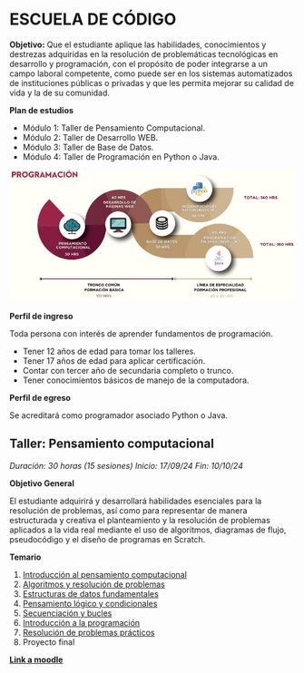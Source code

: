 # ESCUELA DE CÓDIGO
**Objetivo:** Que el estudiante aplique las habilidades, conocimientos y destrezas adquiridas en la resolución de problemáticas tecnológicas en desarrollo y programación, con el propósito de poder integrarse a un campo laboral competente, como puede ser en los sistemas automatizados de instituciones públicas o privadas y que les permita mejorar su calidad de vida y la de su comunidad.

**Plan de estudios**
- Módulo 1: Taller de Pensamiento Computacional.
- Módulo 2: Taller de Desarrollo WEB.
- Módulo 3: Taller de Base de Datos.
- Módulo 4: Taller de Programación en Python o Java.

![PlanEstudiosEDC](https://github.com/angelumoca21/EDCPensamientoComputacional/blob/main/imagenes/mapaCurricular.png)

**Perfil de ingreso**

Toda persona con interés de aprender fundamentos de programación.

- Tener 12 años de edad para tomar los talleres.
- Tener 17 años de edad para aplicar certificación.
- Contar con tercer año de secundaria completo o trunco.
- Tener conocimientos básicos de manejo de la computadora.

**Perfil de egreso**

Se acreditará como programador asociado Python o Java.

## Taller: Pensamiento computacional

*Duración: 30 horas (15 sesiones) Inicio: 17/09/24 Fin: 10/10/24* 

**Objetivo General**

El estudiante adquirirá y desarrollará habilidades esenciales para la resolución de problemas, así como para representar de manera estructurada y creativa el planteamiento y la resolución de problemas aplicados a la vida real mediante el uso de algoritmos, diagramas de flujo, pseudocódigo y el diseño de programas en Scratch.

**Temario**
1. [Introducción al pensamiento computacional](https://github.com/angelumoca21/EDCPensamientoComputacional/tree/main/introPensamientoComputacional)
2. [Algoritmos y resolución de problemas](https://github.com/angelumoca21/EDCPensamientoComputacional/blob/main/algoritmosResolucionProblemas/algoritmosRP.md)
3. [Estructuras de datos fundamentales](https://github.com/angelumoca21/EDCPensamientoComputacional/blob/main/EstructurasDatosFundamentales/estructurasDatosFundamentales.md)
4. [Pensamiento lógico y condicionales](https://github.com/angelumoca21/EDCPensamientoComputacional/blob/main/pensamientoLogicoCondicionales/pensamientoLogicoCondicionales.md)
5. [Secuenciación y bucles](https://github.com/angelumoca21/EDCPensamientoComputacional/blob/main/secuenciacionBucles/secuenciacionBucles.md)
6. [Introducción a la programación](https://github.com/angelumoca21/EDCPensamientoComputacional/blob/main/introduccionProgramacion/introProgramacion.md)
7. [Resolución de problemas prácticos](https://github.com/angelumoca21/EDCPensamientoComputacional/blob/main/resolucionProblemasPracticos/resolucionProblemasPracticos.md)
8. Proyecto final

[**Link a moodle**](https://educacion.pilares.cdmx.gob.mx/)